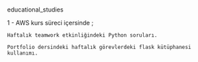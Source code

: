# 
educational_studies

1 - AWS kurs süreci içersinde ;

    Haftalık teamwork etkinliğindeki Python soruları.

    Portfolio dersindeki haftalık görevlerdeki flask kütüphanesi kullanımı.